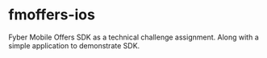 # fmoffers-ios
Fyber Mobile Offers SDK as a technical challenge assignment. Along with a simple application to demonstrate SDK.
